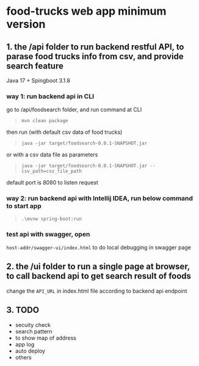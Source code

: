 

# food-trucks web app minimum version


## 1. the /api folder to run backend restful API, to parase food trucks info from csv, and provide search feature
Java 17 + Spingboot 3.1.8

### way 1: run backend api in CLI
go to /api/foodsearch folder, and run command at CLI

> `mvn clean package`

then run (with default csv data of food trucks)

> `java -jar target/foodsearch-0.0.1-SNAPSHOT.jar` 

or with a csv data file as parameters

> `java -jar target/foodsearch-0.0.1-SNAPSHOT.jar --csv_path=csv_file_path`

default port is 8080 to listen request

### way 2: run backend api with Intellij IDEA, run below command to start app
> `.\mvnw spring-boot:run`

### test api with swagger, open 

`host-addr/swagger-ui/index.html`  to do local debugging in swagger page


## 2. the /ui folder to run a single page at browser, to call backend api to get search result of foods
change the `API_URL` in index.html file according to backend api endpoint 


## 3. TODO
- secuity check
- search pattern
- to show map of address
- app log
- auto deploy
- others
